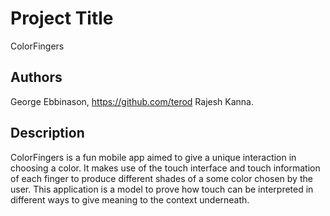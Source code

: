 # Project Title
ColorFingers

## Authors
George Ebbinason, https://github.com/terod
Rajesh Kanna.

## Description
ColorFingers is a fun mobile app aimed to give a unique interaction in choosing a color. It makes use of the touch interface and touch information of each finger to produce different shades of a some color chosen by the user.
This application is a model to prove how touch can be interpreted in different ways to give meaning to the context underneath.
